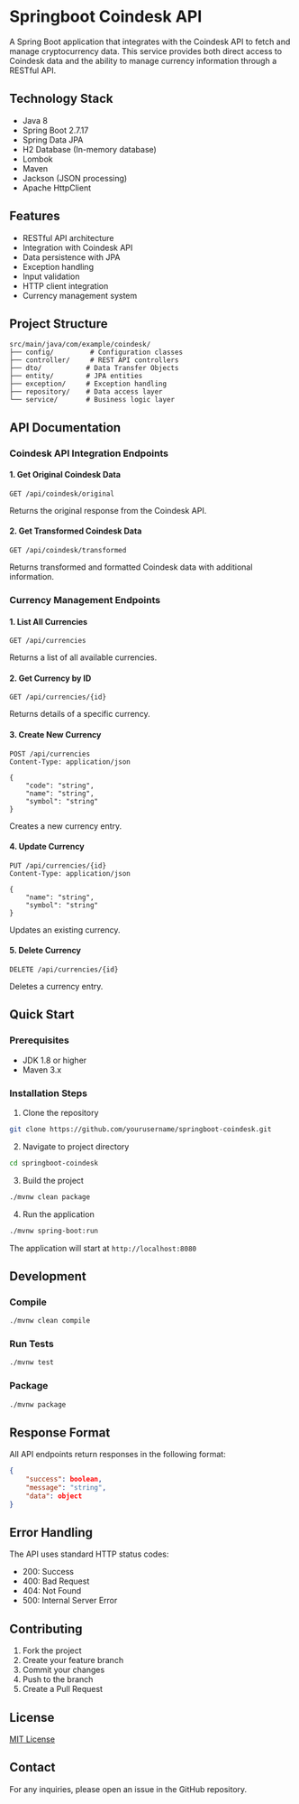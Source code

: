 # Springboot Coindesk API

A Spring Boot application that integrates with the Coindesk API to fetch and manage cryptocurrency data. This service provides both direct access to Coindesk data and the ability to manage currency information through a RESTful API.

## Technology Stack

- Java 8
- Spring Boot 2.7.17
- Spring Data JPA
- H2 Database (In-memory database)
- Lombok
- Maven
- Jackson (JSON processing)
- Apache HttpClient

## Features

- RESTful API architecture
- Integration with Coindesk API
- Data persistence with JPA
- Exception handling
- Input validation
- HTTP client integration
- Currency management system

## Project Structure

```
src/main/java/com/example/coindesk/
├── config/         # Configuration classes
├── controller/     # REST API controllers
├── dto/           # Data Transfer Objects
├── entity/        # JPA entities
├── exception/     # Exception handling
├── repository/    # Data access layer
└── service/       # Business logic layer
```

## API Documentation

### Coindesk API Integration Endpoints

#### 1. Get Original Coindesk Data
```
GET /api/coindesk/original
```
Returns the original response from the Coindesk API.

#### 2. Get Transformed Coindesk Data
```
GET /api/coindesk/transformed
```
Returns transformed and formatted Coindesk data with additional information.

### Currency Management Endpoints

#### 1. List All Currencies
```
GET /api/currencies
```
Returns a list of all available currencies.

#### 2. Get Currency by ID
```
GET /api/currencies/{id}
```
Returns details of a specific currency.

#### 3. Create New Currency
```
POST /api/currencies
Content-Type: application/json

{
    "code": "string",
    "name": "string",
    "symbol": "string"
}
```
Creates a new currency entry.

#### 4. Update Currency
```
PUT /api/currencies/{id}
Content-Type: application/json

{
    "name": "string",
    "symbol": "string"
}
```
Updates an existing currency.

#### 5. Delete Currency
```
DELETE /api/currencies/{id}
```
Deletes a currency entry.

## Quick Start

### Prerequisites

- JDK 1.8 or higher
- Maven 3.x

### Installation Steps

1. Clone the repository
```bash
git clone https://github.com/yourusername/springboot-coindesk.git
```

2. Navigate to project directory
```bash
cd springboot-coindesk
```

3. Build the project
```bash
./mvnw clean package
```

4. Run the application
```bash
./mvnw spring-boot:run
```

The application will start at `http://localhost:8080`

## Development

### Compile
```bash
./mvnw clean compile
```

### Run Tests
```bash
./mvnw test
```

### Package
```bash
./mvnw package
```

## Response Format

All API endpoints return responses in the following format:
```json
{
    "success": boolean,
    "message": "string",
    "data": object
}
```

## Error Handling

The API uses standard HTTP status codes:
- 200: Success
- 400: Bad Request
- 404: Not Found
- 500: Internal Server Error

## Contributing

1. Fork the project
2. Create your feature branch
3. Commit your changes
4. Push to the branch
5. Create a Pull Request

## License

[MIT License](LICENSE)

## Contact

For any inquiries, please open an issue in the GitHub repository.